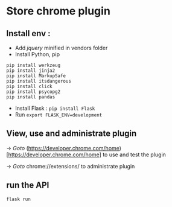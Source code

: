 # Store chrome plugin

## Install env :
* Add *jquery* minified in vendors folder
* Install Python, pip
```
pip install werkzeug
pip install jinja2
pip install MarkupSafe
pip install itsdangerous
pip install click
pip install psycopg2
pip install pandas
```
* Install Flask : `pip install Flask`
* Run `export FLASK_ENV=development`

## View, use and administrate plugin
-> *Goto* (https://developer.chrome.com/home)[https://developer.chrome.com/home] to use and test the plugin

-> *Goto* chrome://extensions/ to administrate plugin

## run the API

`flask run`

